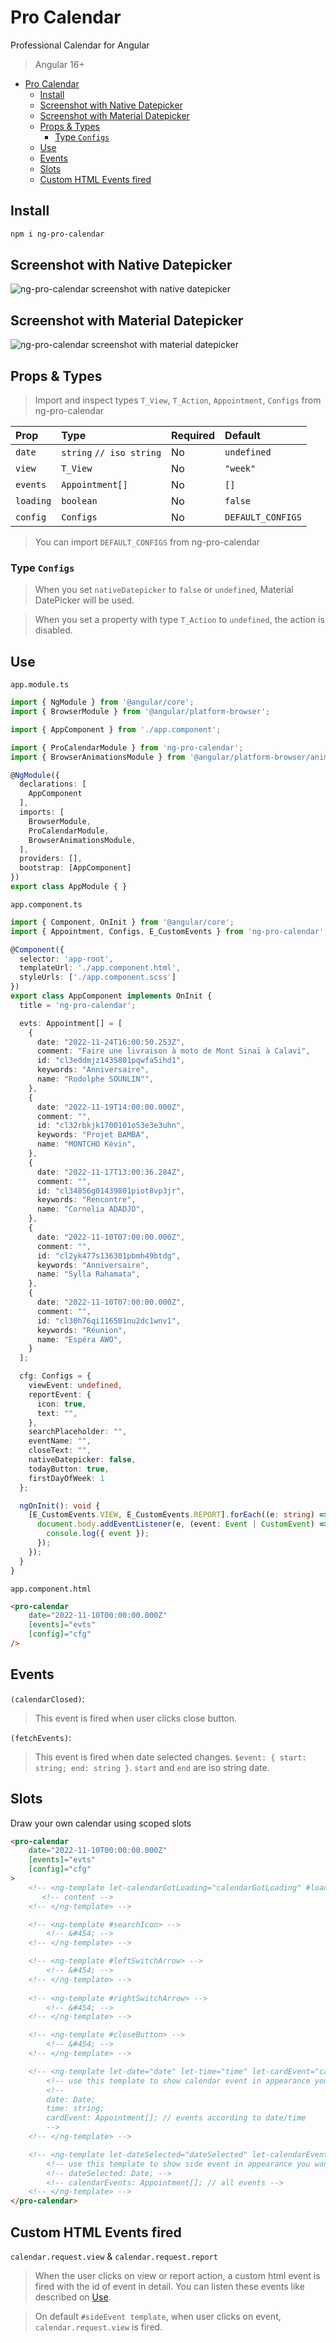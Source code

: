# Pro Calendar

Professional Calendar for Angular
> Angular 16+
- [Pro Calendar](#pro-calendar)
  - [Install](#install)
  - [Screenshot with Native Datepicker](#screenshot-with-native-datepicker)
  - [Screenshot with Material Datepicker](#screenshot-with-material-datepicker)
  - [Props \& Types](#props--types)
    - [Type `Configs`](#type-configs)
  - [Use](#use)
  - [Events](#events)
  - [Slots](#slots)
  - [Custom HTML Events fired](#custom-html-events-fired)

## Install

```sh
npm i ng-pro-calendar
```

## Screenshot with Native Datepicker

![ng-pro-calendar screenshot with native datepicker](https://user-images.githubusercontent.com/92580505/283180919-d601c5be-1f9d-4df4-a900-79b3efd932e7.png)

## Screenshot with Material Datepicker

![ng-pro-calendar screenshot with material datepicker](https://user-images.githubusercontent.com/92580505/283180238-8363d4b5-2f23-45c9-bcfb-f77a45e954b6.png)

## Props & Types

> Import and inspect types `T_View`, `T_Action`, `Appointment`, `Configs` from ng-pro-calendar

| Prop | Type | Required | Default |
| :---     | :---     | :---         | :---        |
| `date`   | `string` `// iso string` | No           | `undefined` |
| `view`   | `T_View` | No           | `"week"`    |
| `events` | `Appointment[]` | No    | `[]`        |
| `loading`| `boolean` | No          | `false`     |
| `config` | `Configs` | No          | `DEFAULT_CONFIGS` |

> You can import `DEFAULT_CONFIGS` from ng-pro-calendar

### Type `Configs`

> When you set `nativeDatepicker` to `false` or `undefined`, Material DatePicker will be used.

> When you set a property with type `T_Action` to `undefined`, the action is disabled.

## Use

`app.module.ts`

```ts
import { NgModule } from '@angular/core';
import { BrowserModule } from '@angular/platform-browser';

import { AppComponent } from './app.component';

import { ProCalendarModule } from 'ng-pro-calendar';
import { BrowserAnimationsModule } from '@angular/platform-browser/animations';

@NgModule({
  declarations: [
    AppComponent
  ],
  imports: [
    BrowserModule,
    ProCalendarModule,
    BrowserAnimationsModule,
  ],
  providers: [],
  bootstrap: [AppComponent]
})
export class AppModule { }
```

`app.component.ts`

```ts
import { Component, OnInit } from '@angular/core';
import { Appointment, Configs, E_CustomEvents } from 'ng-pro-calendar';

@Component({
  selector: 'app-root',
  templateUrl: './app.component.html',
  styleUrls: ['./app.component.scss']
})
export class AppComponent implements OnInit {
  title = 'ng-pro-calendar';

  evts: Appointment[] = [
    {
      date: "2022-11-24T16:00:50.253Z",
      comment: "Faire une livraison à moto de Mont Sinaï à Calavi",
      id: "cl3eddmjz1435801pqwfa5ihd1",
      keywords: "Anniversaire",
      name: "Rodolphe SOUNLIN"",
    },
    {
      date: "2022-11-19T14:00:00.000Z",
      comment: "",
      id: "cl32rbkjk1700101o53e3e3uhn",
      keywords: "Projet BAMBA",
      name: "MONTCHO Kévin",
    },
    {
      date: "2022-11-17T13:00:36.284Z",
      comment: "",
      id: "cl34856g01439801piot8vp3jr",
      keywords: "Rencontre",
      name: "Cornelia ADADJO",
    },
    {
      date: "2022-11-10T07:00:00.000Z",
      comment: "",
      id: "cl2yk477s136301pbmh49btdg",
      keywords: "Anniversaire",
      name: "Sylla Rahamata",
    },
    {
      date: "2022-11-10T07:00:00.000Z",
      comment: "",
      id: "cl30h76qi116501nu2dc1wnv1",
      keywords: "Réunion",
      name: "Espéra AWO",
    }
  ];

  cfg: Configs = {
    viewEvent: undefined,
    reportEvent: {
      icon: true,
      text: "",
    },
    searchPlaceholder: "",
    eventName: "",
    closeText: "",
    nativeDatepicker: false,
    todayButton: true,
    firstDayOfWeek: 1
  };

  ngOnInit(): void {
    [E_CustomEvents.VIEW, E_CustomEvents.REPORT].forEach((e: string) => {
      document.body.addEventListener(e, (event: Event | CustomEvent) => {
        console.log({ event });
      });
    });
  }
}
```

`app.component.html`

```html
<pro-calendar 
    date="2022-11-10T00:00:00.000Z"
    [events]="evts"
    [config]="cfg"
/>
```

## Events

`(calendarClosed)`:
> This event is fired when user clicks close button.

`(fetchEvents)`:
> This event is fired when date selected changes. `$event: { start: string; end: string }`. `start` and `end` are iso string date.

## Slots

Draw your own calendar using scoped slots

```html
<pro-calendar 
    date="2022-11-10T00:00:00.000Z"
    [events]="evts"
    [config]="cfg"
>
    <!-- <ng-template let-calendarGotLoading="calendarGotLoading" #loader> -->
       <!-- content -->
    <!-- </ng-template> -->

    <!-- <ng-template #searchIcon> -->
        <!-- &#454; -->
    <!-- </ng-template> -->

    <!-- <ng-template #leftSwitchArrow> -->
        <!-- &#454; -->
    <!-- </ng-template> -->
    
    <!-- <ng-template #rightSwitchArrow> -->
        <!-- &#454; -->
    <!-- </ng-template> -->

    <!-- <ng-template #closeButton> -->
        <!-- &#454; -->
    <!-- </ng-template> -->

    <!-- <ng-template let-date="date" let-time="time" let-cardEvent="cardEvent" #eventCard> -->
        <!-- use this template to show calendar event in appearance you want -->
        <!--
        date: Date;
        time: string;
        cardEvent: Appointment[]; // events according to date/time
        -->
    <!-- </ng-template> -->

    <!-- <ng-template let-dateSelected="dateSelected" let-calendarEvents="calendarEvents" #sideEvent> -->
        <!-- use this template to show side event in appearance you want -->
        <!-- dateSelected: Date; -->
        <!-- calendarEvents: Appointment[]; // all events -->
    <!-- </ng-template> -->
</pro-calendar>
```

## Custom HTML Events fired

`calendar.request.view` & `calendar.request.report`

> When the user clicks on view or report action, a custom html event is fired with the id of event in detail.
> You can listen these events like described on [Use](#use).

> On default `#sideEvent template`, when user clicks on event, `calendar.request.view` is fired.
